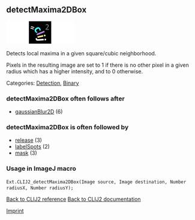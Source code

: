## detectMaxima2DBox
<img src="images/mini_empty_logo.png"/><img src="images/mini_clij2_logo.png"/><img src="images/mini_empty_logo.png"/>

Detects local maxima in a given square/cubic neighborhood. 

Pixels in the resulting image are set to 1 if there is no other pixel in a given radius which has a 
higher intensity, and to 0 otherwise.

Categories: [Detection](https://clij.github.io/clij2-docs/reference__detection), [Binary](https://clij.github.io/clij2-docs/reference__binary)

### detectMaxima2DBox often follows after
* <a href="reference_gaussianBlur2D">gaussianBlur2D</a> (6)


### detectMaxima2DBox is often followed by
* <a href="reference_release">release</a> (3)
* <a href="reference_labelSpots">labelSpots</a> (2)
* <a href="reference_mask">mask</a> (3)


### Usage in ImageJ macro
```
Ext.CLIJ2_detectMaxima2DBox(Image source, Image destination, Number radiusX, Number radiusY);
```


[Back to CLIJ2 reference](https://clij.github.io/clij2-docs/reference)
[Back to CLIJ2 documentation](https://clij.github.io/clij2-docs)

[Imprint](https://clij.github.io/imprint)
